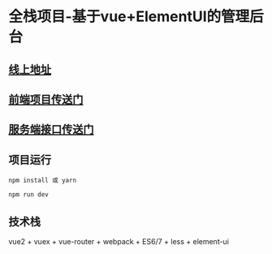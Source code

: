 # 全栈项目-基于vue+ElementUI的管理后台

## [线上地址](http://47.110.44.176/admin)

## [前端项目传送门](https://github.com/majun00/elm-vue)

## [服务端接口传送门](https://github.com/majun00/egg-api)

## 项目运行

```
npm install 或 yarn

npm run dev

```

## 技术栈

vue2 + vuex + vue-router + webpack + ES6/7 + less + element-ui